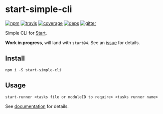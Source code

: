# start-simple-cli

[![npm](https://img.shields.io/npm/v/start-simple-cli.svg?style=flat-square)](https://www.npmjs.com/package/start-simple-cli)
[![travis](http://img.shields.io/travis/start-runner/simple-cli.svg?style=flat-square)](https://travis-ci.org/start-runner/simple-cli)
[![coverage](https://img.shields.io/codecov/c/github/start-runner/simple-cli.svg?style=flat-square)](https://codecov.io/github/start-runner/simple-cli)
[![deps](https://img.shields.io/gemnasium/start-runner/simple-cli.svg?style=flat-square)](https://gemnasium.com/start-runner/simple-cli)
[![gitter](https://img.shields.io/badge/gitter-join_chat_%E2%86%92-00d06f.svg?style=flat-square)](https://gitter.im/start-runner/start)

Simple CLI for [Start](https://github.com/start-runner/start).

**Work in progress**, will land with `start@4`. See an [issue](https://github.com/start-runner/start/issues/3) for details.

## Install

```
npm i -S start-simple-cli
```

## Usage

```
start-runner <tasks file or moduleID to require> <tasks runner name>
```

See [documentation](https://github.com/start-runner/start#readme) for details.
